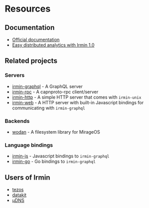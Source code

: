 # Resources

## Documentation

- [Official documentation](https://mirage.github.io/irmin/)
- [Easy distributed analytics with Irmin 1.0](https://mirage.io/blog/irmin-1.0)

## Related projects

### Servers

- [irmin-graphql](https://github.com/mirage/irmin) - A GraphQL server
- [irmin-rpc](https://github.com/zshipko/irmin-rpc) - A capnproto-rpc client/server
- [irmin-http](https://github.com/mirage/irmin) - A simple HTTP server that comes with `irmin-unix`
- [irmin-web](https://github.com/zshipko/irmin-web) - A HTTP server with built-in Javascript bindings for communicating with `irmin-graphql`

### Backends

- [wodan](https://github.com/g2p/wodan) - A filesystem library for MirageOS

### Language bindings

- [irmin-js](https://github.com/zshipko/irmin-js) - Javascript bindings to `irmin-graphql`
- [irmin-go](https://github.com/zshipko/irmin-go) - Go bindings to `irmin-graphql`

## Users of Irmin

- [tezos](https://tezos.com)
- [datakit](https://github.com/moby/datakit)
- [µDNS](https://github.com/roburio/udns)
